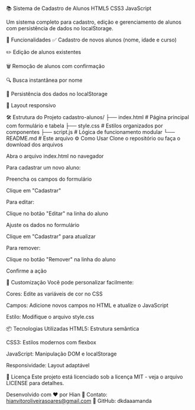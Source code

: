 📚 Sistema de Cadastro de Alunos
HTML5
CSS3
JavaScript

Um sistema completo para cadastro, edição e gerenciamento de alunos com persistência de dados no localStorage.

🚀 Funcionalidades
✅ Cadastro de novos alunos (nome, idade e curso)

✏️ Edição de alunos existentes

🗑️ Remoção de alunos com confirmação

🔍 Busca instantânea por nome

💾 Persistência dos dados no localStorage

📱 Layout responsivo

🛠️ Estrutura do Projeto
cadastro-alunos/
├── index.html      # Página principal com formulário e tabela
├── style.css       # Estilos organizados por componentes
├── script.js       # Lógica de funcionamento modular
└── README.md       # Este arquivo
⚙️ Como Usar
Clone o repositório ou faça o download dos arquivos

Abra o arquivo index.html no navegador

Para cadastrar um novo aluno:

Preencha os campos do formulário

Clique em "Cadastrar"

Para editar:

Clique no botão "Editar" na linha do aluno

Ajuste os dados no formulário

Clique em "Cadastrar" para atualizar

Para remover:

Clique no botão "Remover" na linha do aluno

Confirme a ação

🎨 Customização
Você pode personalizar facilmente:

Cores: Edite as variáveis de cor no CSS

Campos: Adicione novos campos no HTML e atualize o JavaScript

Estilo: Modifique o arquivo style.css

📦 Tecnologias Utilizadas
HTML5: Estrutura semântica

CSS3: Estilos modernos com flexbox

JavaScript: Manipulação DOM e localStorage

Responsividade: Layout adaptável

📝 Licença
Este projeto está licenciado sob a licença MIT - veja o arquivo LICENSE para detalhes.

Desenvolvido com ❤️ por Hian
📧 Contato: hianvitoroliveirasoares@gmail.com
🔗 GitHub: dkdaaamanda
